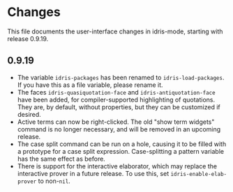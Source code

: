 # Changes

This file documents the user-interface changes in idris-mode, starting
with release 0.9.19.

## 0.9.19

 * The variable `idris-packages` has been renamed to
   `idris-load-packages`. If you have this as a file variable, please
   rename it.
 * The faces `idris-quasiquotation-face` and
   `idris-antiquotation-face` have been added, for compiler-supported
   highlighting of quotations. They are, by default, without
   properties, but they can be customized if desired.
 * Active terms can now be right-clicked. The old "show term widgets"
   command is no longer necessary, and will be removed in an upcoming
   release.
 * The case split command can be run on a hole, causing it to be filled
   with a prototype for a case split expression. Case-splitting a pattern
   variable has the same effect as before.
 * There is support for the interactive elaborator, which may replace
   the interactive prover in a future release. To use this, set
   `idris-enable-elab-prover` to non-`nil`.
